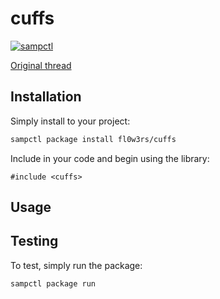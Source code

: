 # cuffs

[![sampctl](https://img.shields.io/badge/sampctl-cuffs-2f2f2f.svg?style=for-the-badge)](https://github.com/fl0w3rs/cuffs)

[Original thread](https://forum.sa-mp.com/showthread.php?t=349759)

## Installation

Simply install to your project:

```bash
sampctl package install fl0w3rs/cuffs
```

Include in your code and begin using the library:

```pawn
#include <cuffs>
```

## Usage

<!--
Write your code documentation or examples here. If your library is documented in
the source code, direct users there. If not, list your API and describe it well
in this section. If your library is passive and has no API, simply omit this
section.
-->

## Testing

<!--
Depending on whether your package is tested via in-game "demo tests" or
y_testing unit-tests, you should indicate to readers what to expect below here.
-->

To test, simply run the package:

```bash
sampctl package run
```
